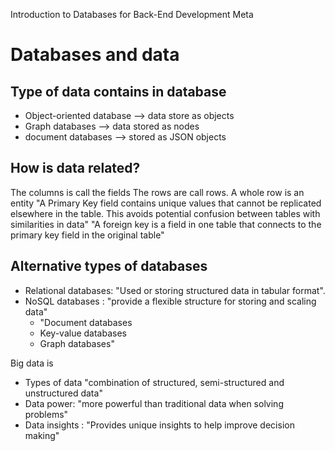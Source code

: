 Introduction to Databases for Back-End Development
Meta
# Databases and data 
## Type of data contains in database
- Object-oriented database --> data store as objects
- Graph databases --> data stored as nodes
- document databases --> stored as JSON objects

## How is data related?
The columns is call the fields
The rows are call rows. 
A whole row is an entity
"A Primary Key field contains unique values that cannot be replicated elsewhere in the table. This avoids potential confusion between tables with similarities in data"
"A foreign key is a field in one table that connects to the primary key field in the original table"

## Alternative types of databases
- Relational databases: "Used or storing structured data in tabular format".
- NoSQL databases : "provide a flexible structure for storing and scaling data"
  - "Document databases
  - Key-value databases
  - Graph databases"

Big data is 
- Types of data "combination of structured, semi-structured and unstructured data"
- Data power: "more powerful than traditional data when solving problems"
- Data insights : "Provides unique insights to help improve decision making"